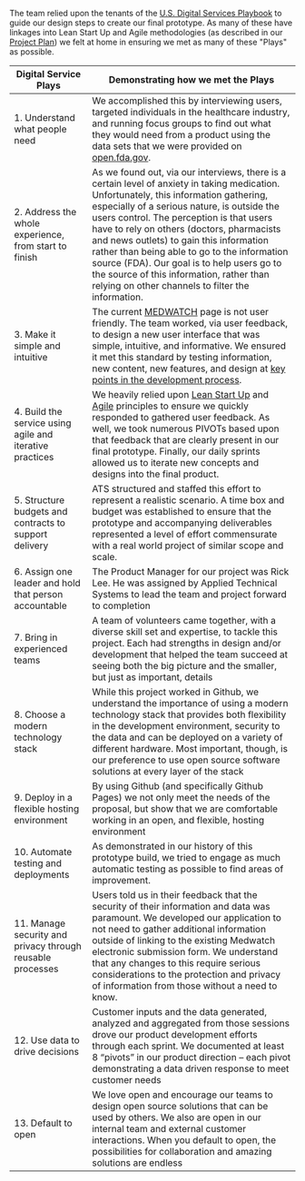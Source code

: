 The team relied upon the tenants of the [U.S. Digital Services Playbook](https://playbook.cio.gov/) to guide our design steps to create our final prototype.  As many of these have linkages into Lean Start Up and Agile methodologies (as described in our [Project Plan](https://github.com/atsid/18f-RFQ993471-POOL1/wiki/1.-Project-Plan)) we felt at home in ensuring we met as many of these "Plays" as possible.

|**Digital Service Plays**|**Demonstrating how we met the Plays**|
|----|----|
|1. Understand what people need|We accomplished this by interviewing users, targeted individuals in the healthcare industry, and running focus groups to find out what they would need from a product using the data sets that we were provided on [open.fda.gov](https://open.fda.gov/).|
|2. Address the whole experience, from start to finish|As we found out, via our interviews, there is a certain level of anxiety in taking medication.  Unfortunately, this information gathering, especially of a serious nature, is outside the users control.  The perception is that users have to rely on others (doctors, pharmacists and news outlets) to gain this information rather than being able to go to the information source (FDA).  Our goal is to help users go to the source of this information, rather than relying on other channels to filter the information.|
|3. Make it simple and intuitive|The current [MEDWATCH](http://www.fda.gov/Safety/MedWatch/default.htm) page is not user friendly.  The team worked, via user feedback, to design a new user interface that was simple, intuitive, and informative.  We ensured it met this standard by testing information, new content, new features, and design at [key points in the development process](https://github.com/atsid/18f-RFQ993471-POOL1/wiki/2.-UXD-Research-&-Data-Research-Documentation).|
|4. Build the service using agile and iterative practices|We heavily relied upon [Lean Start Up](https://github.com/atsid/18f-RFQ993471-POOL1/wiki/1.-Project-Plan#lean-start-up-project-aspects) and [Agile](https://github.com/atsid/18f-RFQ993471-POOL1/wiki/1.-Project-Plan#agile-project-aspects) principles to ensure we quickly responded to gathered user feedback.  As well, we took numerous PIVOTs based upon that feedback that are clearly present in our final prototype.  Finally, our daily sprints allowed us to iterate new concepts and designs into the final product.|
|5. Structure budgets and contracts to support delivery|ATS structured and staffed this effort to represent a realistic scenario. A time box and budget was established to ensure that the prototype and accompanying deliverables represented a level of effort commensurate with a real world project of similar scope and scale.|
|6. Assign one leader and hold that person accountable|The Product Manager for our project was Rick Lee.  He was assigned by Applied Technical Systems to lead the team and project forward to completion|
|7. Bring in experienced teams|A team of volunteers came together, with a diverse skill set and expertise, to tackle this project.  Each had strengths in design and/or development that helped the team succeed at seeing both the big picture and the smaller, but just as important, details|
|8. Choose a modern technology stack|While this project worked in Github, we understand the importance of using a modern technology stack that provides both flexibility in the development environment, security to the data and can be deployed on a variety of different hardware.  Most important, though, is our preference to use open source software solutions at every layer of the stack|
|9. Deploy in a flexible hosting environment|By using Github (and specifically Github Pages) we not only meet the needs of the proposal, but show that we are comfortable working in an open, and flexible, hosting environment|
|10. Automate testing and deployments|As demonstrated in our history of this prototype build, we tried to engage as much automatic testing as possible to find areas of improvement.|
|11. Manage security and privacy through reusable processes|Users told us in their feedback that the security of their information and data was paramount.  We developed our application to not need to gather additional information outside of linking to the existing Medwatch electronic submission form.  We understand that any changes to this require serious considerations to the protection and privacy of information from those without a need to know.|
|12. Use data to drive decisions|Customer inputs and the data generated, analyzed and aggregated from those sessions drove our product development efforts through each sprint. We documented at least 8 “pivots” in our product direction – each pivot demonstrating a data driven response to meet customer needs|
|13. Default to open|We love open and encourage our teams to design open source solutions that can be used by others.  We also are open in our internal team and external customer interactions.  When you default to open, the possibilities for collaboration and amazing solutions are endless|
